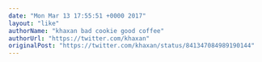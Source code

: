 ```yaml
---
date: "Mon Mar 13 17:55:51 +0000 2017"
layout: "like"
authorName: "khaxan bad cookie good coffee"
authorUrl: "https://twitter.com/khaxan"
originalPost: "https://twitter.com/khaxan/status/841347084989190144"
---
```


